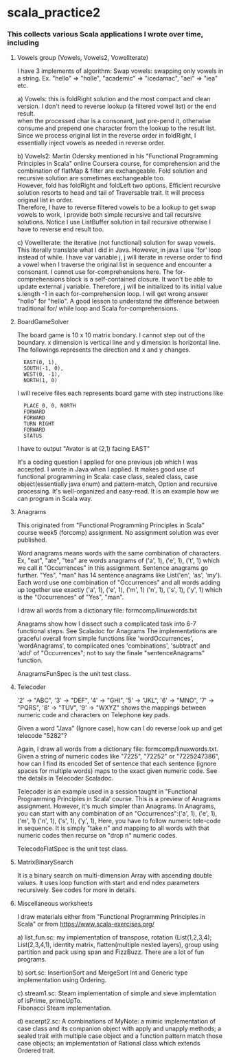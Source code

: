 # scala_practice2

### This collects various Scala applications I wrote over time, including


   1. Vowels group (Vowels, Vowels2, VowelIterate) 
   
      I have 3 implements of algorithm: Swap vowels: swapping only vowels in a string. 
      Ex. "hello" =>  "holle", "academic" => "icedamac", "aei" => "iea" etc.
        
       a) Vowels: this is foldRight solution and the most compact and clean version.  I don't need to reverse lookup (a
          filtered vowel list) or the end result.                                        
          when the processed char is a consonant, just pre-pend it, otherwise consume and prepend one character 
          from the lookup to the result list.  Since we process original list in the reverse order in foldRight,
          I essentially inject vowels as needed in reverse order.          
          
       b) Vowels2: Martin Odersky mentioned in his "Functional Programming Principles in Scala" online Coursera course, 
          for comprehension and the combination of flatMap & filter are exchangeable.  Fold solution and recursive solution
          are sometimes exchangeable too.                      
          However, fold has foldRight and foldLeft two options.  Efficient 
          recursive solution resorts to head and tail of Traversable trait.  It will process original list in order.  
          Therefore, I have to reverse filtered vowels to be a lookup to get swap vowels to work, 
          I provide both simple recursive and tail recursive solutions.  Notice I use ListBuffer solution in tail 
          recursive otherwise I have to reverse end result too.
          
       c) VowelIterate: the iterative (not functional) solution for swap vowels. This literally translate what 
          I did in Java.  However, in java I use 'for' loop instead of while.
          I have var variable j, j will iterate in reverse order to find a vowel when I traverse the original list in
          sequence and encounter a consonant. I cannot use for-comprehensions here. The for-comprehensions block is 
          a self-contained closure.  It won't be able to update external j variable. Therefore, j will be initialized to 
          its initial value s.length -1 in each for-comprehension loop.  I will get wrong answer "hollo" for "hello". 
          A good lesson to understand the difference between traditional for/ while loop and Scala for-comprehensions. 
       
   2. BoardGameSolver
    
      The board game is 10 x 10 matrix bondary.  I cannot step out of the boundary.
      x dimension is vertical line and y dimension is horizontal line.  The followings represents the direction and
      x and y changes.
        
            EAST(0, 1),
            SOUTH(-1, 0),
            WEST(0, -1),
            NORTH(1, 0)
            
      I will receive files each represents board game with step instructions like
      
            PLACE 0, 0, NORTH
            FORWARD
            FORWARD
            TURN RIGHT
            FORWARD
            STATUS
            
      I have to output "Avator is at (2,1) facing EAST"
      
      It's a coding question I applied for one previous job which I was accepted.  I wrote in Java when I applied.
      It makes good use of functional programming in Scala: case class, sealed class, case object(essentially java enum) 
      and pattern-match, Option and recursive processing.  It's well-organized and easy-read. It is an example how we
      can program in Scala way.
    
   3. Anagrams
   
      This originated from "Functional Programming Principles in Scala" course week5 (forcomp) assignment. 
      No assignment solution was ever published.
      
      Word anagrams means words with the same combination of characters.  Ex, "eat", "ate", "tea" are words anagrams of
      ('a', 1), ('e', 1), ('t', 1) which we call it "Occurrences" in this assignment.  Sentence anagrams go further. 
      "Yes", "man" has 14 sentence anagrams like List('en', 'as', 'my').  Each word use one combination of "Occurrences"
      and all words adding up together use exactly ('a', 1), ('e', 1), ('m', 1) ('n', 1), ('s', 1), ('y', 1) which is
      the "Occurrences" of "Yes", "man". 
      
      I draw all words from a dictionary file: formcomp/linuxwords.txt
      
      Anagrams show how I dissect such a complicated task into 6-7 functional steps. See Scaladoc for Anagrams
      The implementations are graceful overall from simple functions like 'wordOccurrences', 'wordAnagrams', 
      to complicated ones 'combinations', 'subtract' and 'add' of "Occurrences"; not to say the finale 
      "sentenceAnagrams" function.  
      
      AnagramsFunSpec is the unit test class.
      
   4. Telecoder
      
      '2' -> "ABC", '3' -> "DEF", '4' -> "GHI", '5' -> "JKL", '6' -> "MNO", '7' -> "PQRS", '8' -> "TUV", 
      '9' -> "WXYZ" shows the mappings between numeric code and characters on Telephone key pads.        
       
      Given a word "Java" (Ignore case), how can I do reverse look up and get telecode "5282"?
      
      Again, I draw all words from a dictionary file: formcomp/linuxwords.txt.  Given a string of numeric codes like
      "7225", "72252" or "7225247386", how can I find its encoded Set of sentence that each sentence (ignore spaces 
      for multiple words) maps to the exact given numeric code. See the details in Telecoder Scaladoc.
      
      Telecoder is an example used in a session taught in "Functional Programming Principles in Scala’ course.
      This is a preview of Anagrams assignment.  However, it's much simpler than Anagrams.  In Anagrams, 
      you can start with any combination of an "Occurrences":('a', 1), ('e', 1), ('m', 1) ('n', 1), ('s', 1), ('y', 1), 
      Here, you have to follow numeric tele-code in sequence.  It is simply "take n" and mapping to all words with 
      that numeric codes then recurse on "drop n" numeric codes.
      
      TelecodeFlatSpec is the unit test class.  
      
   5. MatrixBinarySearch
               
      It is a binary search on multi-dimension Array with ascending double values. It uses loop function with start and
      end ndex parameters recursively. See codes for more in details.
   
   6. Miscellaneous worksheets
      
      I draw materials either from "Functional Programming Principles in Scala" or from https://www.scala-exercises.org/
      
      a) list_fun.sc: my implementation of transpose, rotation (List(1,2,3,4); List(2,3,4,1),  identity matrix, 
      flatten(multiple nested layers), group using partition and pack using span and FizzBuzz. 
      There are a lot of fun programs.          
      
      b) sort.sc: InsertionSort and MergeSort Int and Generic type implementation using Ordering.
      
      c) stream1.sc: Steam implementation of simple and sieve implemtation of isPrime, primeUpTo.  
         Fibonacci Steam implementation.
         
      d) excerpt2.sc: A combinations of MyNote: a mimic implementation of case class and its companion object with 
         apply and unapply methods; a sealed trait with multiple case object and a function pattern match 
         those case objects; an implementation of Rational class which extends Ordered trait.
         
      
      
      
   
      
          
         
        


